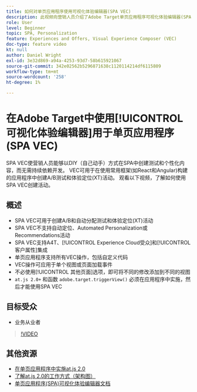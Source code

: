 ```yaml
---
title: 如何对单页应用程序使用可视化体验编辑器(SPA VEC)
description: 此视频向营销人员介绍了Adobe Target单页应用程序可视化体验编辑器(SPA VEC)。 观看此视频，了解如何使用SPA VEC创建活动。
role: User
level: Beginner
topic: SPA, Personalization
feature: Experiences and Offers, Visual Experience Composer (VEC)
doc-type: feature video
kt: null
author: Daniel Wright
exl-id: 3e32d869-a94a-4253-93d7-58b615921067
source-git-commit: 342e02562b5296871638c1120114214df6115809
workflow-type: tm+mt
source-wordcount: '258'
ht-degree: 1%

---
```


# 在Adobe Target中使用[!UICONTROL 可视化体验编辑器]用于单页应用程序(SPA VEC)

SPA VEC使营销人员能够以DIY（自己动手）方式在SPA中创建测试和个性化内容，而无需持续依赖开发。 VEC可用于在使用常用框架(如React和Angular)构建的应用程序中创建A/B测试和体验定位(XT)活动。 观看以下视频，了解如何使用SPA VEC创建活动。

## 概述

* SPA VEC可用于创建A/B和自动分配测试和体验定位(XT)活动
* SPA VEC不支持自动定位、Automated Personalization或Recommendations活动
* SPA VEC支持A4T、[!UICONTROL Experience Cloud受众]和[!UICONTROL 客户属性]集成
* 单页应用程序支持所有VEC操作，包括自定义代码
* VEC操作可应用于单个视图或页面加载事件
* 不必使用[!UICONTROL 其他页面]选项，即可将不同的修改添加到不同的视图
* `at.js 2.0+` 和函数 `adobe.target.triggerView()` 必须在应用程序中实施，然后才能使用SPA VEC

## 目标受众

* 业务从业者

>[!VIDEO](https://video.tv.adobe.com/v/26249?quality=12)


## 其他资源

* [在单页应用程序中实施at.js 2.0](../implementation/implement-atjs-20-in-a-single-page-application.md)
* [了解at.js 2.0的工作方式（架构图）](../implementation/understanding-how-atjs-20-works.md)
* [单页应用程序(SPA)可视化体验编辑器文档](https://experienceleague.adobe.com/docs/target/using/experiences/spa-visual-experience-composer.html?lang=en)
